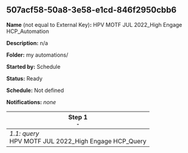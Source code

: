 ## 507acf58-50a8-3e58-e1cd-846f2950cbb6

**Name** (not equal to External Key)**:** HPV MOTF JUL 2022_High Engage HCP_Automation

**Description:** n/a

**Folder:** my automations/

**Started by:** Schedule

**Status:** Ready

**Schedule:** Not defined

**Notifications:** _none_


| Step 1<br>_<small>-</small>_ |
| --- |
| _1.1: query_<br>HPV MOTF JUL 2022_High Engage HCP_Query |
